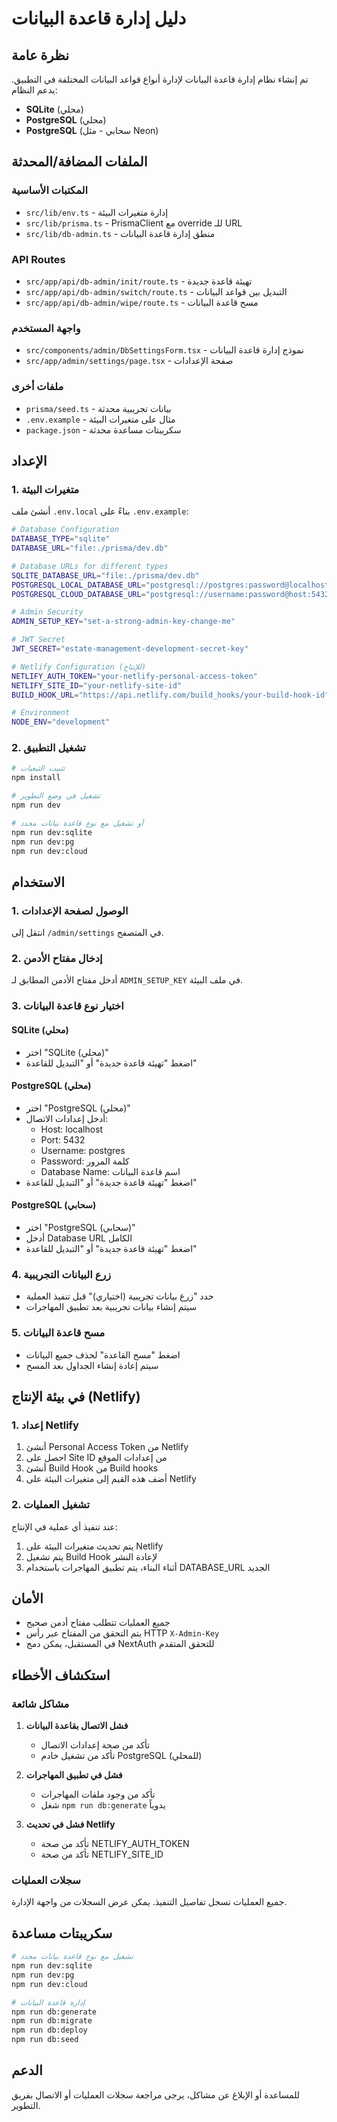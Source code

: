# دليل إدارة قاعدة البيانات

## نظرة عامة

تم إنشاء نظام إدارة قاعدة البيانات لإدارة أنواع قواعد البيانات المختلفة في التطبيق. يدعم النظام:

- **SQLite** (محلي)
- **PostgreSQL** (محلي)
- **PostgreSQL** (سحابي - مثل Neon)

## الملفات المضافة/المحدثة

### المكتبات الأساسية
- `src/lib/env.ts` - إدارة متغيرات البيئة
- `src/lib/prisma.ts` - PrismaClient مع override للـ URL
- `src/lib/db-admin.ts` - منطق إدارة قاعدة البيانات

### API Routes
- `src/app/api/db-admin/init/route.ts` - تهيئة قاعدة جديدة
- `src/app/api/db-admin/switch/route.ts` - التبديل بين قواعد البيانات
- `src/app/api/db-admin/wipe/route.ts` - مسح قاعدة البيانات

### واجهة المستخدم
- `src/components/admin/DbSettingsForm.tsx` - نموذج إدارة قاعدة البيانات
- `src/app/admin/settings/page.tsx` - صفحة الإعدادات

### ملفات أخرى
- `prisma/seed.ts` - بيانات تجريبية محدثة
- `.env.example` - مثال على متغيرات البيئة
- `package.json` - سكريبتات مساعدة محدثة

## الإعداد

### 1. متغيرات البيئة

أنشئ ملف `.env.local` بناءً على `.env.example`:

```bash
# Database Configuration
DATABASE_TYPE="sqlite"
DATABASE_URL="file:./prisma/dev.db"

# Database URLs for different types
SQLITE_DATABASE_URL="file:./prisma/dev.db"
POSTGRESQL_LOCAL_DATABASE_URL="postgresql://postgres:password@localhost:5432/estate_management"
POSTGRESQL_CLOUD_DATABASE_URL="postgresql://username:password@host:5432/database?sslmode=require"

# Admin Security
ADMIN_SETUP_KEY="set-a-strong-admin-key-change-me"

# JWT Secret
JWT_SECRET="estate-management-development-secret-key"

# Netlify Configuration (للإنتاج)
NETLIFY_AUTH_TOKEN="your-netlify-personal-access-token"
NETLIFY_SITE_ID="your-netlify-site-id"
BUILD_HOOK_URL="https://api.netlify.com/build_hooks/your-build-hook-id"

# Environment
NODE_ENV="development"
```

### 2. تشغيل التطبيق

```bash
# تثبيت التبعيات
npm install

# تشغيل في وضع التطوير
npm run dev

# أو تشغيل مع نوع قاعدة بيانات محدد
npm run dev:sqlite
npm run dev:pg
npm run dev:cloud
```

## الاستخدام

### 1. الوصول لصفحة الإعدادات

انتقل إلى `/admin/settings` في المتصفح.

### 2. إدخال مفتاح الأدمن

أدخل مفتاح الأدمن المطابق لـ `ADMIN_SETUP_KEY` في ملف البيئة.

### 3. اختيار نوع قاعدة البيانات

#### SQLite (محلي)
- اختر "SQLite (محلي)"
- اضغط "تهيئة قاعدة جديدة" أو "التبديل للقاعدة"

#### PostgreSQL (محلي)
- اختر "PostgreSQL (محلي)"
- أدخل إعدادات الاتصال:
  - Host: localhost
  - Port: 5432
  - Username: postgres
  - Password: كلمة المرور
  - Database Name: اسم قاعدة البيانات
- اضغط "تهيئة قاعدة جديدة" أو "التبديل للقاعدة"

#### PostgreSQL (سحابي)
- اختر "PostgreSQL (سحابي)"
- أدخل Database URL الكامل
- اضغط "تهيئة قاعدة جديدة" أو "التبديل للقاعدة"

### 4. زرع البيانات التجريبية

- حدد "زرع بيانات تجريبية (اختياري)" قبل تنفيذ العملية
- سيتم إنشاء بيانات تجريبية بعد تطبيق المهاجرات

### 5. مسح قاعدة البيانات

- اضغط "مسح القاعدة" لحذف جميع البيانات
- سيتم إعادة إنشاء الجداول بعد المسح

## في بيئة الإنتاج (Netlify)

### 1. إعداد Netlify

1. أنشئ Personal Access Token من Netlify
2. احصل على Site ID من إعدادات الموقع
3. أنشئ Build Hook من Build hooks
4. أضف هذه القيم إلى متغيرات البيئة على Netlify

### 2. تشغيل العمليات

عند تنفيذ أي عملية في الإنتاج:
1. يتم تحديث متغيرات البيئة على Netlify
2. يتم تشغيل Build Hook لإعادة النشر
3. أثناء البناء، يتم تطبيق المهاجرات باستخدام DATABASE_URL الجديد

## الأمان

- جميع العمليات تتطلب مفتاح أدمن صحيح
- يتم التحقق من المفتاح عبر رأس HTTP `X-Admin-Key`
- في المستقبل، يمكن دمج NextAuth للتحقق المتقدم

## استكشاف الأخطاء

### مشاكل شائعة

1. **فشل الاتصال بقاعدة البيانات**
   - تأكد من صحة إعدادات الاتصال
   - تأكد من تشغيل خادم PostgreSQL (للمحلي)

2. **فشل في تطبيق المهاجرات**
   - تأكد من وجود ملفات المهاجرات
   - شغل `npm run db:generate` يدوياً

3. **فشل في تحديث Netlify**
   - تأكد من صحة NETLIFY_AUTH_TOKEN
   - تأكد من صحة NETLIFY_SITE_ID

### سجلات العمليات

جميع العمليات تسجل تفاصيل التنفيذ. يمكن عرض السجلات من واجهة الإدارة.

## سكريبتات مساعدة

```bash
# تشغيل مع نوع قاعدة بيانات محدد
npm run dev:sqlite
npm run dev:pg
npm run dev:cloud

# إدارة قاعدة البيانات
npm run db:generate
npm run db:migrate
npm run db:deploy
npm run db:seed
```

## الدعم

للمساعدة أو الإبلاغ عن مشاكل، يرجى مراجعة سجلات العمليات أو الاتصال بفريق التطوير.